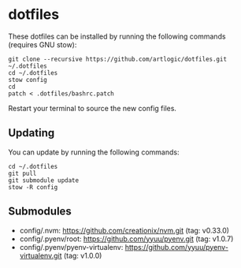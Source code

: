# dotfiles

These dotfiles can be installed by running the following commands (requires GNU stow):

```
git clone --recursive https://github.com/artlogic/dotfiles.git ~/.dotfiles
cd ~/.dotfiles
stow config
cd
patch < .dotfiles/bashrc.patch
```

Restart your terminal to source the new config files.

## Updating

You can update by running the following commands:

```
cd ~/.dotfiles
git pull
git submodule update
stow -R config
```

## Submodules

* config/.nvm: https://github.com/creationix/nvm.git (tag: v0.33.0)
* config/.pyenv/root: https://github.com/yyuu/pyenv.git (tag: v1.0.7)
* config/.pyenv/pyenv-virtualenv: https://github.com/yyuu/pyenv-virtualenv.git (tag: v1.0.0)
